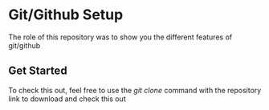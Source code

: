 # Git/Github Setup

The role of this repository was to show you the different features of git/github

## Get Started 

To check this out, feel free to use the _git clone_ command with the repository link to download and check this out